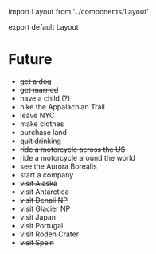 import Layout from '../components/Layout'

export default Layout

# Future

- ~~get a dog~~
- ~~get married~~
- have a child (?)
- hike the Appalachian Trail
- leave NYC
- make clothes
- purchase land
- ~~quit drinking~~
- ~~ride a motorcycle across the US~~
- ride a motorcycle around the world
- see the Aurora Borealis
- start a company
- ~~visit Alaska~~
- visit Antarctica
- ~~visit Denali NP~~
- visit Glacier NP
- visit Japan
- visit Portugal
- visit Roden Crater
- ~~visit Spain~~
